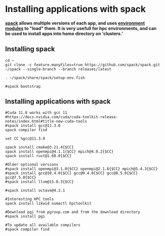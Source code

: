 # Installing applications with spack
#### [spack](https://spack.readthedocs.io/en/latest/) allows multiple versions of each app, and uses [environment modules](http://modules.sourceforge.net) to "load" them.  It is very usefull for hpc environments, and can be used to install apps into home directory on 'clusters.'



## Installing spack
```
cd ~
git clone -c feature.manyFiles=true https://github.com/spack/spack.git ~/spack --single-branch --branch releases/latest

. ~/spack/share/spack/setup-env.fish

#spack bootstrap
```

## Installing applications with spack
```
#Cuda 11.8 works with gcc 11
#https://docs.nvidia.com/cuda/cuda-toolkit-release-notes/index.html#title-new-cuda-tools
#spack install gcc@11.3.0
spack compiler find

set CC %gcc@11.3.0

spack install cmake@3.21.4{$CC}
spack install openmpi@4.1.1{$CC} mpich@4.0.2{$CC}
spack install rust@1.60.0{$CC}

#Older optional versions
#spack install openmpi@3.1.0{$CC} openmpi@2.1.6{$CC} mpich@3.4.3{$CC}
#spack install gcc@10.4.0{$CC} gcc@9.4.0{$CC} gcc@8.5.0{$CC} gcc@7.5.0{$CC}
#spack install llvm@15.0.3{$CC}

#spack install octave@4.2.1

#Interesting HPC tools
spack install likwid numactl hpctoolkit 

#Download pgi from pgroup.com and from the download directory
#spack install pgi

#To update all available compilers
#spack compiler find
```






